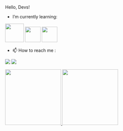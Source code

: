                                                                                                                                                                        

Hello, Devs!


-  I’m currently learning: 
            


<img src="https://cdn.jsdelivr.net/gh/devicons/devicon/icons/java/java-original.svg" width="60" height="60"/> <img src="https://cdn.jsdelivr.net/gh/devicons/devicon/icons/spring/spring-original.svg" width="50" height="50"/> 
            <img src="https://cdn.jsdelivr.net/gh/devicons/devicon/icons/angularjs/angularjs-plain.svg"  width="50" height="50" />
          



- 📫 How to reach me  : 

<a href = "mailto:juliamaarquessouza@gmail.com"><img src="https://img.shields.io/badge/Gmail-D14836?style=for-the-badge&logo=gmail&logoColor=white" target="_blank"></a>
<a href="https://www.linkedin.com/in/juliamarquessouza" target="_blank"><img src="https://img.shields.io/badge/-LinkedIn-%230077B5?style=for-the-badge&logo=linkedin&logoColor=white" target="_blank"></a>   


<div>
<a href="https://github.com/juliasouzas">
<img height="180em" src="https://github-readme-stats.vercel.app/api/top-langs/?username=juliasouzas&layout=compact&langs_count=7&theme=dracula"/>
<img height="180em" src="https://github-readme-stats.vercel.app/api?username=juliasouzas&show_icons=true&theme=dracula&include_all_commits=true&count_private=true"/>
</div>


<!---
juliasouzas/juliasouzas is a ✨ special ✨ repository because its `README.md` (this file) appears on your GitHub profile.
You can click the Preview link to take a look at your changes.
--->
